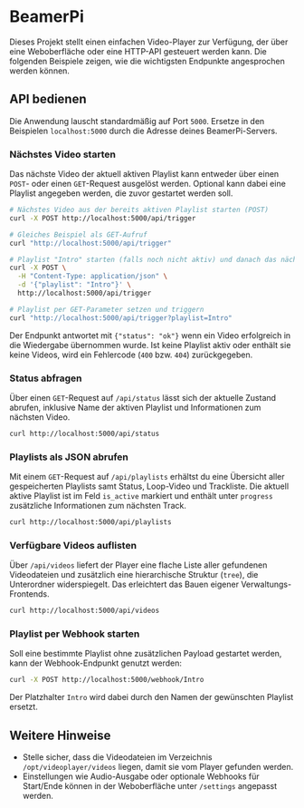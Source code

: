 # BeamerPi

Dieses Projekt stellt einen einfachen Video-Player zur Verfügung, der über eine Weboberfläche oder eine HTTP-API gesteuert werden kann. Die folgenden Beispiele zeigen, wie die wichtigsten Endpunkte angesprochen werden können.

## API bedienen

Die Anwendung lauscht standardmäßig auf Port `5000`. Ersetze in den Beispielen `localhost:5000` durch die Adresse deines BeamerPi-Servers.

### Nächstes Video starten

Das nächste Video der aktuell aktiven Playlist kann entweder über einen `POST`- oder einen `GET`-Request ausgelöst werden. Optional kann dabei eine Playlist angegeben werden, die zuvor gestartet werden soll.

```bash
# Nächstes Video aus der bereits aktiven Playlist starten (POST)
curl -X POST http://localhost:5000/api/trigger

# Gleiches Beispiel als GET-Aufruf
curl "http://localhost:5000/api/trigger"

# Playlist "Intro" starten (falls noch nicht aktiv) und danach das nächste Video triggern
curl -X POST \
  -H "Content-Type: application/json" \
  -d '{"playlist": "Intro"}' \
  http://localhost:5000/api/trigger

# Playlist per GET-Parameter setzen und triggern
curl "http://localhost:5000/api/trigger?playlist=Intro"
```

Der Endpunkt antwortet mit `{"status": "ok"}` wenn ein Video erfolgreich in die Wiedergabe übernommen wurde. Ist keine Playlist aktiv oder enthält sie keine Videos, wird ein Fehlercode (`400` bzw. `404`) zurückgegeben.

### Status abfragen

Über einen `GET`-Request auf `/api/status` lässt sich der aktuelle Zustand abrufen, inklusive Name der aktiven Playlist und Informationen zum nächsten Video.

```bash
curl http://localhost:5000/api/status
```

### Playlists als JSON abrufen

Mit einem `GET`-Request auf `/api/playlists` erhältst du eine Übersicht aller gespeicherten Playlists samt Status, Loop-Video und Trackliste. Die aktuell aktive Playlist ist im Feld `is_active` markiert und enthält unter `progress` zusätzliche Informationen zum nächsten Track.

```bash
curl http://localhost:5000/api/playlists
```

### Verfügbare Videos auflisten

Über `/api/videos` liefert der Player eine flache Liste aller gefundenen Videodateien und zusätzlich eine hierarchische Struktur (`tree`), die Unterordner widerspiegelt. Das erleichtert das Bauen eigener Verwaltungs-Frontends.

```bash
curl http://localhost:5000/api/videos
```

### Playlist per Webhook starten

Soll eine bestimmte Playlist ohne zusätzlichen Payload gestartet werden, kann der Webhook-Endpunkt genutzt werden:

```bash
curl -X POST http://localhost:5000/webhook/Intro
```

Der Platzhalter `Intro` wird dabei durch den Namen der gewünschten Playlist ersetzt.

## Weitere Hinweise

* Stelle sicher, dass die Videodateien im Verzeichnis `/opt/videoplayer/videos` liegen, damit sie vom Player gefunden werden.
* Einstellungen wie Audio-Ausgabe oder optionale Webhooks für Start/Ende können in der Weboberfläche unter `/settings` angepasst werden.
